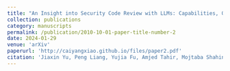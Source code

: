 ```yaml
---
title: "An Insight into Security Code Review with LLMs: Capabilities, Obstacles and Influential Factors"
collection: publications
category: manuscripts
permalink: /publication/2010-10-01-paper-title-number-2
date: 2024-01-29
venue: 'arXiv'
paperurl: 'http://caiyangxiao.github.io/files/paper2.pdf'
citation: 'Jiaxin Yu, Peng Liang, Yujia Fu, Amjed Tahir, Mojtaba Shahin, Chong Wang, and Yangxiao Cai. 2024. An Insight into Security Code Review with LLMs: Capabilities, Obstacles and Influential Factors. <i>arXiv preprint arXiv:2401.16310</i> (2024).'
---
```

